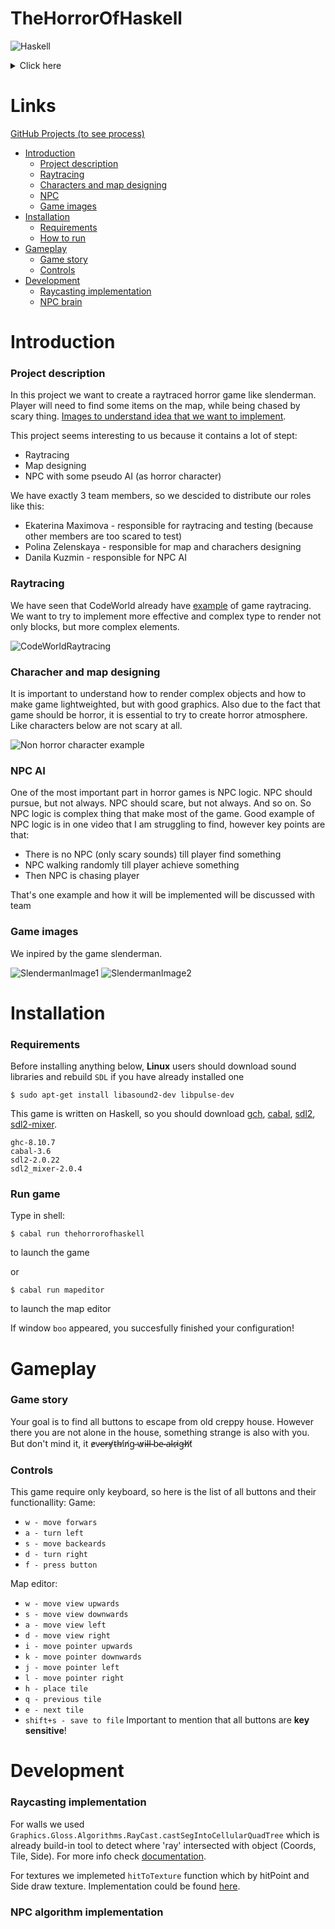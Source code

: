 
# TheHorrorOfHaskell

![Haskell](https://img.shields.io/badge/Haskell-5e5086?style=for-the-badge&logo=haskell&logoColor=white)


<details>
<summary>Click here</summary>
Boo
</details>


# Links
[GitHub Projects (to see process)](https://github.com/users/geffk2/projects/1/views/1)

* [Introduction](#introduction)
  * [Project description](#project-description)
  * [Raytracing](#raytracing)
  * [Characters and map designing](#characher-and-map-designing)
  * [NPC](#npc-ai)
  * [Game images](#game-images)
* [Installation](#installation)
  * [Requirements](#requirements)
  * [How to run](#run-game)
* [Gameplay](#gameplay)
  * [Game story](#game-story)
  * [Controls](#controls)
* [Development](#development)
  * [Raycasting implementation](#raycasting-implementation)
  * [NPC brain](#npc-algorithm-implementation)

# Introduction
### Project description


In this project we want to create a raytraced horror game like slenderman. Player will need to find some items on the map, while being chased by scary thing. 
[Images to understand idea that we want to implement](#game-images).

This project seems interesting to us because it contains a lot of stept:
* Raytracing
* Map designing
* NPC with some pseudo AI (as horror character)

We have exactly 3 team members, so we descided to distribute our roles like this:
* Ekaterina Maximova - responsible for raytracing and testing (because other members are too scared to test)
* Polina Zelenskaya - responsible for map and charachers designing
* Danila Kuzmin - responsible for NPC AI


### Raytracing

We have seen that CodeWorld already have [example](https://code.world/haskell#PSAP49qms7Ahg4z1gpLm2Jw) of game raytracing.
We want to try to implement more effective and complex type to render not only blocks, but more complex elements.

![CodeWorldRaytracing](https://i.imgur.com/bWfZ6s0.png)


### Characher and map designing

It is important to understand how to render complex objects and how to make game lightweighted, but with good graphics.
Also due to the fact that game should be horror, it is essential to try to create horror atmosphere. Like characters below are not scary at all.

![Non horror character example](https://www.tatar-inform.ru/resize/shd/images/uploads/news/2020/8/28/737f213bcc483f2947ad1005163ad0664ac3fd7c8a9723a0d8cbeb313196.jpg)


### NPC AI

One of the most important part in horror games is NPC logic. NPC should pursue, but not always. NPC should scare, but not always. And so on. 
So NPC logic is complex thing that make most of the game. Good example of NPC logic is in one video that I am struggling to find, however key points are that:
* There is no NPC (only scary sounds) till player find something
* NPC walking randomly till player achieve something
* Then NPC is chasing player

That's one example and how it will be implemented will be discussed with team


### Game images 
We inpired by the game slenderman.

![SlendermanImage1](https://upload.wikimedia.org/wikipedia/ru/3/39/Slender-Man_Game_Play.jpg)
![SlendermanImage2](https://images.sftcdn.net/images/t_app-cover-l,f_auto/p/485eadd4-9b26-11e6-8371-00163ec9f5fa/1274410765/slender-mac-screenshot.jpg)



# Installation

### Requirements
Before installing anything below, **Linux**  users should download sound libraries and rebuild `SDL` if you have already installed one
```shell
$ sudo apt-get install libasound2-dev libpulse-dev
```

This game is written on Haskell, so you should download [gch](https://www.haskell.org/downloads/), [cabal](https://www.haskell.org/cabal/), [sdl2](https://github.com/haskell-game/sdl2), [sdl2-mixer](https://www.libsdl.org/projects/SDL_mixer/).
```
ghc-8.10.7
cabal-3.6
sdl2-2.0.22
sdl2_mixer-2.0.4
```



### Run game

Type in shell:
```shell
$ cabal run thehorrorofhaskell
```
to launch the game

or
```shell
$ cabal run mapeditor
```
to launch the map editor

If window `boo` appeared, you succesfully finished your configuration!


# Gameplay

### Game story

Your goal is to find all buttons to escape from old creppy house.
However there you are not alone in the house, something strange is also with you. But don't mind it, it e̷v̴e̴r̶y̸t̴h̵i̸n̸g̴ ̴w̷i̴l̶l̶ ̴b̴e̴ ̵a̶l̵r̴i̷g̶h̸t̸


### Controls
This game require only keyboard, so here is the list of all buttons and their functionallity:
Game:
* `w - move forwars`
* `a - turn left` 
* `s - move backeards`
* `d - turn right`
* `f - press button`

Map editor:
* `w - move view upwards`
* `s - move view downwards`
* `a - move view left`
* `d - move view right`
* `i - move pointer upwards`
* `k - move pointer downwards`
* `j - move pointer left`
* `l - move pointer right`
* `h - place tile`
* `q - previous tile`
* `e - next tile`
* `shift+s - save to file`
Important to mention that all buttons are **key sensitive**!



# Development 

### Raycasting implementation

For walls we used `Graphics.Gloss.Algorithms.RayCast.castSegIntoCellularQuadTree` which is already build-in tool to detect where 'ray' intersected with object (Coords, Tile, Side). For more info check [documentation](https://hackage.haskell.org/package/gloss-algorithms-1.13.0.3/docs/Graphics-Gloss-Algorithms-RayCast.html).


For textures we implemeted `hitToTexture` function which by hitPoint and Side draw texture. Implementation could be found [here](https://github.com/geffk2/TheHorrorOfHaskell/blob/e822705e0cbf956dd23b31789529a4e9a9b99cdb/app/Main.hs#L151).

### NPC algorithm implementation

